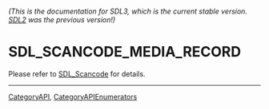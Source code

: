 ###### (This is the documentation for SDL3, which is the current stable version. [SDL2](https://wiki.libsdl.org/SDL2/) was the previous version!)
# SDL_SCANCODE_MEDIA_RECORD

Please refer to [SDL_Scancode](SDL_Scancode) for details.

----
[CategoryAPI](CategoryAPI), [CategoryAPIEnumerators](CategoryAPIEnumerators)

